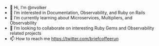 - 👋 Hi, I’m @nvolker
- 👀 I’m interested in Documentation, Observability, and Ruby on Rails
- 🌱 I’m currently learning about Microservices, Multipliers, and Observability
- 💞️ I’m looking to collaborate on interesting Ruby Gems and Observability related projects
- 📫 How to reach me https://twitter.com/briefcoffeerun

<!---
nvolker/nvolker is a ✨ special ✨ repository because its `README.md` (this file) appears on your GitHub profile.
You can click the Preview link to take a look at your changes.
--->
